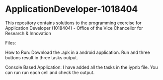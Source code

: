 # ApplicationDeveloper-1018404
This repository contains solutions to the programming exercise for Application Developer (1018404) - Office of the Vice Chancellor for Research & Innovation

Files:

How to Run:
Download the .apk in a android application. Run and three buttons result in three tasks output.

Console Based Application:
I have added all the tasks in the iypnb file. You can run run each cell and check the output.
